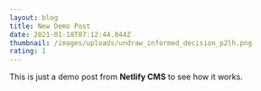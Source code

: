 ```yaml
---
layout: blog
title: New Demo Post
date: 2021-01-18T07:12:44.044Z
thumbnail: /images/uploads/undraw_informed_decision_p2lh.png
rating: 1
---
```

This is just a demo post from **Netlify CMS** to see how it works.